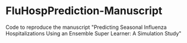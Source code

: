 # FluHospPrediction-Manuscript
Code to reproduce the manuscript "Predicting Seasonal Influenza Hospitalizations Using an Ensemble Super Learner: A Simulation Study"
